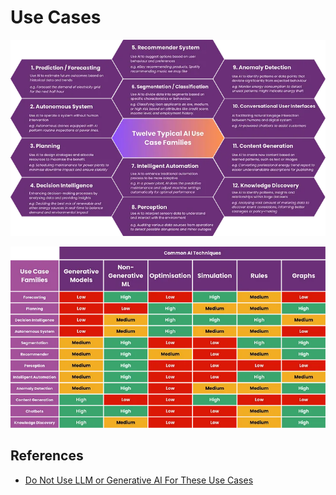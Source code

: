 # Use Cases

![alt text](image-6.png)

![alt text](image-7.png)

## References


- [Do Not Use LLM or Generative AI For These Use Cases](https://medium.com/towards-artificial-intelligence/do-not-use-llm-or-generative-ai-for-these-use-cases-a819ae2d9779)

